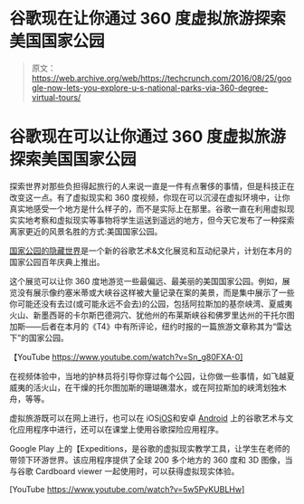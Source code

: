 # 谷歌现在让你通过 360 度虚拟旅游探索美国国家公园

> 原文：<https://web.archive.org/web/https://techcrunch.com/2016/08/25/google-now-lets-you-explore-u-s-national-parks-via-360-degree-virtual-tours/>

# 谷歌现在可以让你通过 360 度虚拟旅游探索美国国家公园

探索世界对那些负担得起旅行的人来说一直是一件有点奢侈的事情，但是科技正在改变这一点。有了虚拟现实和 360 度视频，你现在可以沉浸在虚拟环境中，让你真实地感受一个地方是什么样子的，而不是实际上在那里。谷歌一直在利用虚拟现实实地考察和虚拟现实等事物将学生运送到遥远的地方，但今天它发布了一种探索离家更近的风景名胜的方式:美国国家公园。

[国家公园的隐藏世界](https://web.archive.org/web/20230306144219/https://artsandculture.withgoogle.com/nationalparks?utm_source=ogb-blog&utm_medium=blog-pr&utm_campaign=National-parks)是一个新的谷歌艺术&文化展览和互动纪录片，计划在本月的国家公园百年庆典上推出。

这个展览可以让你 360 度地游览一些最偏远、最美丽的美国国家公园。例如，展览没有展示像约塞米蒂或大峡谷这样被大量记录在案的美景，而是集中展示了一些你可能还没有去过(或可能永远不会去)的公园，包括阿拉斯加的基奈峡湾、夏威夷火山、新墨西哥的卡尔斯巴德洞穴、犹他州的布莱斯峡谷和佛罗里达州的干托尔图加斯——后者在本月的《T4》中有所评论，纽约时报的一篇旅游文章称其为“雷达下”的国家公园。

【YouTube https://www.youtube.com/watch?v=Sn_g80FXA-0]

在视频体验中，当地的护林员将引导你穿过每个公园，让你做一些事情，如飞越夏威夷的活火山，在干燥的托尔图加斯的珊瑚礁潜水，或在阿拉斯加的峡湾划独木舟，等等。

虚拟旅游既可以在网上进行，也可以在 iOS[iOS](https://web.archive.org/web/20230306144219/http://itunes.apple.com/us/app/arts-culture/id1050970557)和安卓 [Android](https://web.archive.org/web/20230306144219/https://play.google.com/store/apps/details?id=com.google.android.apps.cultural) 上的谷歌艺术与文化应用程序中进行，还可以在课堂上使用谷歌探险应用程序。

Google Play 上的【Expeditions，是谷歌的虚拟现实教学工具，让学生在老师的带领下环游世界。该应用程序提供了全球 200 多个地方的 360 度和 3D 图像，当与谷歌 Cardboard viewer 一起使用时，可以获得虚拟现实体验。

[YouTube https://www.youtube.com/watch?v=5w5PyKUBLHw]
